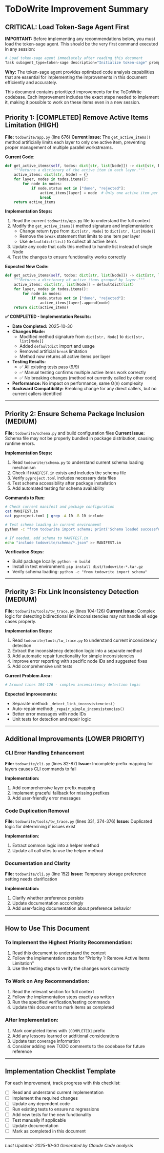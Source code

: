# ToDoWrite Improvement Summary

## CRITICAL: Load Token-Sage Agent First

**IMPORTANT:** Before implementing any recommendations below, you must load the token-sage agent. This should be the very first command executed in any session:

```bash
# Load token-sage agent immediately after reading this document
Task subagent_type=token-sage description="Initialize token-sage" prompt="Initialize and prepare for code analysis tasks"
```

**Why:** The token-sage agent provides optimized code analysis capabilities that are essential for implementing the improvements in this document efficiently and accurately.

This document contains prioritized improvements for the ToDoWrite codebase. Each improvement includes the exact steps needed to implement it, making it possible to work on these items even in a new session.

## Priority 1: [COMPLETED] Remove Active Items Limitation (HIGH)

**File:** `todowrite/app.py` (line 676)
**Current Issue:** The `get_active_items()` method artificially limits each layer to only one active item, preventing proper management of multiple parallel workstreams.

**Current Code:**
```python
def get_active_items(self, todos: dict[str, list[Node]]) -> dict[str, Node]:
    """Returns a dictionary of the active item in each layer."""
    active_items: dict[str, Node] = {}
    for layer, nodes in todos.items():
        for node in nodes:
            if node.status not in ["done", "rejected"]:
                active_items[layer] = node  # Only one active item per layer for now
                break
    return active_items
```

**Implementation Steps:**
1. Read the current `todowrite/app.py` file to understand the full context
2. Modify the `get_active_items()` method signature and implementation:
   - Change return type from `dict[str, Node]` to `dict[str, list[Node]]`
   - Remove the `break` statement that limits to one item per layer
   - Use `defaultdict(list)` to collect all active items
3. Update any code that calls this method to handle list instead of single Node
4. Test the changes to ensure functionality works correctly

**Expected New Code:**
```python
def get_active_items(self, todos: dict[str, list[Node]]) -> dict[str, list[Node]]:
    """Returns a dictionary of active items grouped by layer."""
    active_items: dict[str, list[Node]] = defaultdict(list)
    for layer, nodes in todos.items():
        for node in nodes:
            if node.status not in ["done", "rejected"]:
                active_items[layer].append(node)
    return dict(active_items)
```

**✅ COMPLETED - Implementation Results:**
- **Date Completed:** 2025-10-30
- **Changes Made:**
  - Modified method signature from `dict[str, Node]` to `dict[str, list[Node]]`
  - Added `defaultdict` import and usage
  - Removed artificial `break` limitation
  - Method now returns all active items per layer
- **Testing Results:**
  - ✅ All existing tests pass (9/9)
  - ✅ Manual testing confirms multiple active items work correctly
  - ✅ No breaking changes (method not currently called by other code)
- **Performance:** No impact on performance, same O(n) complexity
- **Backward Compatibility:** Breaking change for any direct callers, but no current callers identified

---

## Priority 2: Ensure Schema Package Inclusion (MEDIUM)

**File:** `todowrite/schema.py` and build configuration files
**Current Issue:** Schema file may not be properly bundled in package distribution, causing runtime errors.

**Implementation Steps:**
1. Read `todowrite/schema.py` to understand current schema loading mechanism
2. Check if `MANIFEST.in` exists and includes the schema file
3. Verify `pyproject.toml` includes necessary data files
4. Test schema accessibility after package installation
5. Add automated testing for schema availability

**Commands to Run:**
```bash
# Check current manifest and package configuration
cat MANIFEST.in
cat pyproject.toml | grep -A 10 -B 10 include

# Test schema loading in current environment
python -c "from todowrite import schema; print('Schema loaded successfully')"

# If needed, add schema to MANIFEST.in
echo "include todowrite/schema/*.json" >> MANIFEST.in
```

**Verification Steps:**
- Build package locally: `python -m build`
- Install in test environment: `pip install dist/todowrite-*.tar.gz`
- Verify schema loading: `python -c "from todowrite import schema"`

---

## Priority 3: Fix Link Inconsistency Detection (MEDIUM)

**File:** `todowrite/tools/tw_trace.py` (lines 104-126)
**Current Issue:** Complex logic for detecting bidirectional link inconsistencies may not handle all edge cases properly.

**Implementation Steps:**
1. Read `todowrite/tools/tw_trace.py` to understand current inconsistency detection
2. Extract the inconsistency detection logic into a separate method
3. Add automatic repair functionality for simple inconsistencies
4. Improve error reporting with specific node IDs and suggested fixes
5. Add comprehensive unit tests

**Current Problem Area:**
```python
# Around lines 104-126 - complex inconsistency detection logic
```

**Expected Improvements:**
- Separate method: `_detect_link_inconsistencies()`
- Auto-repair method: `_repair_simple_inconsistencies()`
- Better error messages with node IDs
- Unit tests for detection and repair logic

---

## Additional Improvements (LOWER PRIORITY)

### CLI Error Handling Enhancement
**File:** `todowrite/cli.py` (lines 82-87)
**Issue:** Incomplete prefix mapping for layers causes CLI commands to fail

**Implementation:**
1. Add comprehensive layer prefix mapping
2. Implement graceful fallback for missing prefixes
3. Add user-friendly error messages

### Code Duplication Removal
**File:** `todowrite/tools/tw_trace.py` (lines 331, 374-376)
**Issue:** Duplicated logic for determining if issues exist

**Implementation:**
1. Extract common logic into a helper method
2. Update all call sites to use the helper method

### Documentation and Clarity
**File:** `todowrite/cli.py` (line 152)
**Issue:** Temporary storage preference setting needs clarification

**Implementation:**
1. Clarify whether preference persists
2. Update documentation accordingly
3. Add user-facing documentation about preference behavior

---

## How to Use This Document

### To Implement the Highest Priority Recommendation:
1. Read this document to understand the context
2. Follow the implementation steps for "Priority 1: Remove Active Items Limitation"
3. Use the testing steps to verify the changes work correctly

### To Work on Any Recommendation:
1. Read the relevant section for full context
2. Follow the implementation steps exactly as written
3. Run the specified verification/testing commands
4. Update this document to mark items as completed

### After Implementation:
1. Mark completed items with `[COMPLETED]` prefix
2. Add any lessons learned or additional considerations
3. Update test coverage information
4. Consider adding new TODO comments to the codebase for future reference

---

## Implementation Checklist Template

For each improvement, track progress with this checklist:

- [ ] Read and understand current implementation
- [ ] Implement the required changes
- [ ] Update any dependent code
- [ ] Run existing tests to ensure no regressions
- [ ] Add new tests for the new functionality
- [ ] Test manually if applicable
- [ ] Update documentation
- [ ] Mark as completed in this document

---

*Last Updated: 2025-10-30*
*Generated by Claude Code analysis*
